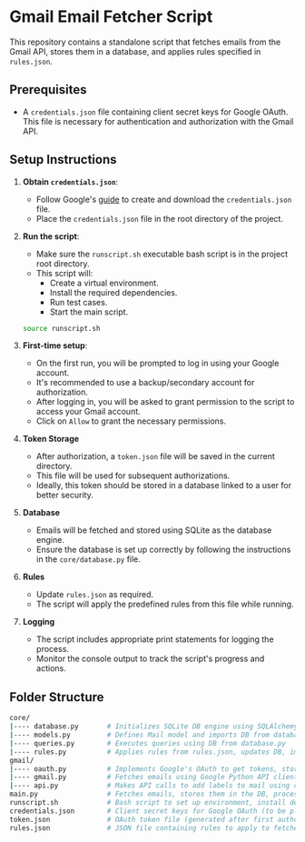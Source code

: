# Gmail Email Fetcher Script

This repository contains a standalone script that fetches emails from the Gmail API, stores them in a database, and applies rules specified in `rules.json`.

## Prerequisites

- A `credentials.json` file containing client secret keys for Google OAuth. This file is necessary for authentication and authorization with the Gmail API.

## Setup Instructions

1. **Obtain `credentials.json`**: 
   - Follow Google's [guide](https://developers.google.com/workspace/guides/create-credentials) to create and download the `credentials.json` file.
   - Place the `credentials.json` file in the root directory of the project.

2. **Run the script**:
   - Make sure the `runscript.sh` executable bash script is in the project root directory.
   - This script will:
     - Create a virtual environment.
     - Install the required dependencies.
     - Run test cases.
     - Start the main script.

   ```bash
   source runscript.sh
    ```

3. **First-time setup**:
    - On the first run, you will be prompted to log in using your Google account.
    - It's recommended to use a backup/secondary account for authorization.
    - After logging in, you will be asked to grant permission to the script to access your Gmail account.
    - Click on `Allow` to grant the necessary permissions.

4. **Token Storage**
    - After authorization, a `token.json` file will be saved in the current directory.
    - This file will be used for subsequent authorizations.
    - Ideally, this token should be stored in a database linked to a user for better security.

5. **Database**
    - Emails will be fetched and stored using SQLite as the database engine.
    - Ensure the database is set up correctly by following the instructions in the `core/database.py` file.

6. **Rules**
    - Update `rules.json` as required.
    - The script will apply the predefined rules from this file while running.

7. **Logging**
    - The script includes appropriate print statements for logging the process.
    - Monitor the console output to track the script's progress and actions.


## Folder Structure

```bash
core/
|---- database.py       # Initializes SQLite DB engine using SQLAlchemy
|---- models.py         # Defines Mail model and imports DB from database.py
|---- queries.py        # Executes queries using DB from database.py
|---- rules.py          # Applies rules from rules.json, updates DB, imports api.py from gmail module
gmail/
|---- oauth.py          # Implements Google's OAuth to get tokens, stores tokens in token.json
|---- gmail.py          # Fetches emails using Google Python API client, uses authorize method from oauth.py
|---- api.py            # Makes API calls to add labels to mail using credentials from oauth.py
main.py                 # Fetches emails, stores them in the DB, processes emails based on rules, performs actions using REST API
runscript.sh            # Bash script to set up environment, install dependencies, run tests, and start the script
credentials.json        # Client secret keys for Google OAuth (to be placed in root directory)
token.json              # OAuth token file (generated after first authorization)
rules.json              # JSON file containing rules to apply to fetched emails

```
